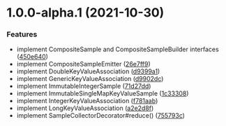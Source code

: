 # 1.0.0-alpha.1 (2021-10-30)


### Features

* implement CompositeSample and CompositeSampleBuilder interfaces ([450e640](https://github.com/giulioscattolin/sample/commit/450e640b105cd24c3aa5f56f0b814c1f02ccea22))
* implement CompositeSampleEmitter ([26e7ff9](https://github.com/giulioscattolin/sample/commit/26e7ff914e6eca8ec23c6c497973911ea8458657))
* implement DoubleKeyValueAssociation ([d9399a1](https://github.com/giulioscattolin/sample/commit/d9399a163f00580735dcaab6bd14590d50dbac84))
* implement GenericKeyValueAssociation ([d9902dc](https://github.com/giulioscattolin/sample/commit/d9902dcfb6b6697d1654603b0dfee634a31c1d9e))
* implement ImmutableIntegerSample ([71d27dd](https://github.com/giulioscattolin/sample/commit/71d27dd22463191271b6894bbd3a9df91a4aa42c))
* implement ImmutableSingleMapKeyValueSample ([1c33308](https://github.com/giulioscattolin/sample/commit/1c33308bcf728fe9b40024c9b638d16f0df3cf91))
* implement IntegerKeyValueAssociation ([f781aab](https://github.com/giulioscattolin/sample/commit/f781aabd7af17471b03e114c02f2027c35af570f))
* implement LongKeyValueAssociation ([a2e2d8f](https://github.com/giulioscattolin/sample/commit/a2e2d8f318364ef9c30dca3fd93d2387844c1b93))
* implement SampleCollectorDecorator#reduce() ([755793c](https://github.com/giulioscattolin/sample/commit/755793cf383e5c1a61530ca6c9985a62b739d6c0))
